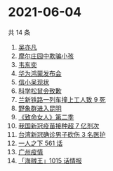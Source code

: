 # 2021-06-04

共 14 条

<!-- BEGIN -->
<!-- 最后更新时间 Fri Jun 04 2021 18:11:12 GMT+0800 (China Standard Time) -->

1. [吴亦凡](https://www.zhihu.com/search?q=吴亦凡)
2. [摩尔庄园中欺骗小孩](https://www.zhihu.com/search?q=摩尔庄园)
3. [韦东奕](https://www.zhihu.com/search?q=韦东奕)
4. [华为鸿蒙发布会](https://www.zhihu.com/search?q=华为)
5. [信小呆现状](https://www.zhihu.com/search?q=信小呆)
6. [科学松鼠会致歉](https://www.zhihu.com/search?q=科学松鼠会)
7. [兰新铁路一列车撞上工人致 9 死](https://www.zhihu.com/search?q=兰新铁路)
8. [野象群进入昆明](https://www.zhihu.com/search?q=云南大象)
9. [《致命女人》第二季](https://www.zhihu.com/search?q=致命女人)
10. [我国新冠疫苗接种超 7 亿剂次](https://www.zhihu.com/search?q=新冠疫苗)
11. [台湾新冠确诊男子砍伤 3 名医护](https://www.zhihu.com/search?q=台湾疫情)
12. [一人之下 561 话](https://www.zhihu.com/search?q=一人之下)
13. [广州疫情](https://www.zhihu.com/search?q=广州疫情)
14. [「海贼王」1015 话情报](https://www.zhihu.com/search?q=海贼王)

<!-- END -->
